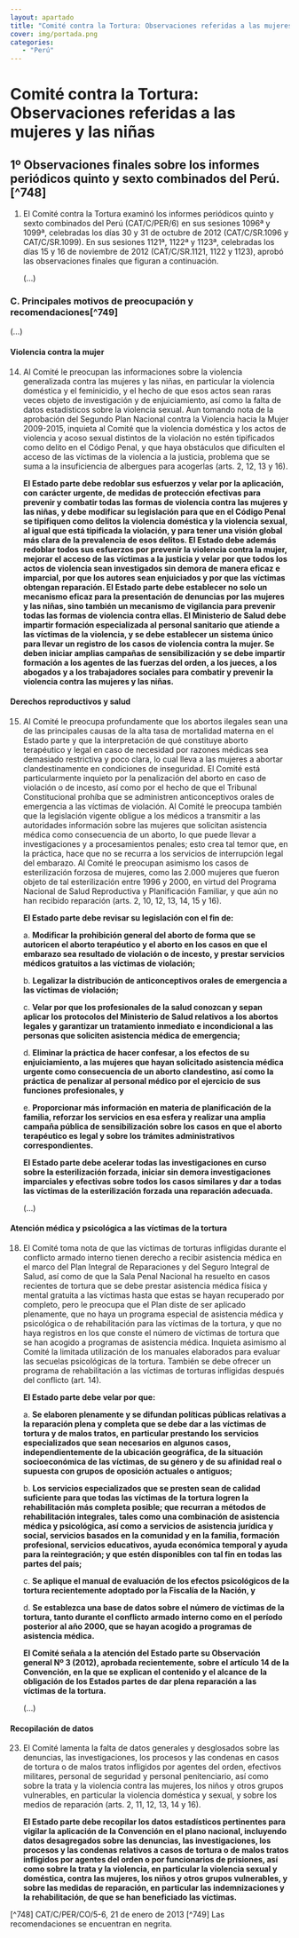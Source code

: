 ```yaml
---
layout: apartado
title: "Comité contra la Tortura: Observaciones referidas a las mujeres y las niñas"
cover: img/portada.png
categories:
   - "Perú"
---
```

# Comité contra la Tortura: Observaciones referidas a las mujeres y las niñas

## 1º Observaciones finales sobre los informes periódicos quinto y sexto combinados del Perú.[^748]

1. El Comité contra la Tortura examinó los informes periódicos quinto y
sexto combinados del Perú (CAT/C/PER/6) en sus sesiones 1096ª y 1099ª,
celebradas los días 30 y 31 de octubre de 2012 (CAT/C/SR.1096 y
CAT/C/SR.1099). En sus sesiones 1121ª, 1122ª y 1123ª, celebradas los días
15 y 16 de noviembre de 2012 (CAT/C/SR.1121, 1122 y 1123), aprobó las
observaciones finales que figuran a continuación.

	(…)

### C. Principales motivos de preocupación y recomendaciones[^749]

(…)

#### Violencia contra la mujer

14. Al Comité le preocupan las informaciones sobre la violencia generalizada
contra las mujeres y las niñas, en particular la violencia doméstica y el
feminicidio, y el hecho de que esos actos sean raras veces objeto de
investigación y de enjuiciamiento, así como la falta de datos estadísticos
sobre la violencia sexual. Aun tomando nota de la aprobación del Segundo
Plan Nacional contra la Violencia hacia la Mujer 2009-2015, inquieta al
Comité que la violencia doméstica y los actos de violencia y acoso sexual
distintos de la violación no estén tipificados como delito en el Código
Penal, y que haya obstáculos que dificulten el acceso de las víctimas de la
violencia a la justicia, problema que se suma a la insuficiencia de
albergues para acogerlas (arts. 2, 12, 13 y 16).

	**El Estado parte debe redoblar sus esfuerzos y velar por la aplicación, con
	carácter urgente, de medidas de protección efectivas para prevenir y
	combatir todas las formas de violencia contra las mujeres y las niñas, y
	debe modificar su legislación para que en el Código Penal se tipifiquen
	como delitos la violencia doméstica y la violencia sexual, al igual que
	está tipificada la violación, y para tener una visión global más clara de
	la prevalencia de esos delitos. El Estado debe además redoblar todos sus
	esfuerzos por prevenir la violencia contra la mujer, mejorar el acceso de
	las víctimas a la justicia y velar por que todos los actos de violencia
	sean investigados sin demora de manera eficaz e imparcial, por que los
	autores sean enjuiciados y por que las víctimas obtengan reparación. El
	Estado parte debe establecer no solo un mecanismo eficaz para la
	presentación de denuncias por las mujeres y las niñas, sino también un
	mecanismo de vigilancia para prevenir todas las formas de violencia contra
	ellas. El Ministerio de Salud debe impartir formación especializada al
	personal sanitario que atiende a las víctimas de la violencia, y se debe
	establecer un sistema único para llevar un registro de los casos de
	violencia contra la mujer. Se deben iniciar amplias campañas de
	sensibilización y se debe impartir formación a los agentes de las fuerzas
	del orden, a los jueces, a los abogados y a los trabajadores sociales para
	combatir y prevenir la violencia contra las mujeres y las niñas.**

#### Derechos reproductivos y salud

15. Al Comité le preocupa profundamente que los abortos ilegales sean una
de las principales causas de la alta tasa de mortalidad materna en el
Estado parte y que la interpretación de qué constituye aborto terapéutico y
legal en caso de necesidad por razones médicas sea demasiado restrictiva y
poco clara, lo cual lleva a las mujeres a abortar clandestinamente en
condiciones de inseguridad. El Comité está particularmente inquieto por la
penalización del aborto en caso de violación o de incesto, así como por el
hecho de que el Tribunal Constitucional prohíba que se administren
anticonceptivos orales de emergencia a las víctimas de violación. Al Comité
le preocupa también que la legislación vigente obligue a los médicos a
transmitir a las autoridades información sobre las mujeres que solicitan
asistencia médica como consecuencia de un aborto, lo que puede llevar a
investigaciones y a procesamientos penales; esto crea tal temor que, en la
práctica, hace que no se recurra a los servicios de interrupción legal del
embarazo. Al Comité le preocupan asimismo los casos de esterilización
forzosa de mujeres, como las 2.000 mujeres que fueron objeto de tal
esterilización entre 1996 y 2000, en virtud del Programa Nacional de Salud
Reproductiva y Planificación Familiar, y que aún no han recibido reparación
(arts. 2, 10, 12, 13, 14, 15 y 16).

	**El Estado parte debe revisar su legislación con el fin de:**

	a. **Modificar la prohibición general del aborto de forma que se autoricen el
	aborto terapéutico y el aborto en los casos en que el embarazo sea
	resultado de violación o de incesto, y prestar servicios médicos gratuitos
	a las víctimas de violación;**

	b. **Legalizar la distribución de anticonceptivos orales de emergencia a las
	víctimas de violación;**

	c. **Velar por que los profesionales de la salud conozcan y sepan aplicar los
	protocolos del Ministerio de Salud relativos a los abortos legales y
	garantizar un tratamiento inmediato e incondicional a las personas que
	soliciten asistencia médica de emergencia;**

	d. **Eliminar la práctica de hacer confesar, a los efectos de su
	enjuiciamiento, a las mujeres que hayan solicitado asistencia médica
	urgente como consecuencia de un aborto clandestino, así como la práctica de
	penalizar al personal médico por el ejercicio de sus funciones
	profesionales, y**

	e. **Proporcionar más información en materia de planificación de la familia,
	reforzar los servicios en esa esfera y realizar una amplia campaña pública
	de sensibilización sobre los casos en que el aborto terapéutico es legal y
	sobre los trámites administrativos correspondientes.**

	**El Estado parte debe acelerar todas las investigaciones en curso sobre la
	esterilización forzada, iniciar sin demora investigaciones imparciales y
	efectivas sobre todos los casos similares y dar a todas las víctimas de la
	esterilización forzada una reparación adecuada.**

	(…)

#### Atención médica y psicológica a las víctimas de la tortura

18. El Comité toma nota de que las víctimas de torturas infligidas durante
el conflicto armado interno tienen derecho a recibir asistencia médica en
el marco del Plan Integral de Reparaciones y del Seguro Integral de Salud,
así como de que la Sala Penal Nacional ha resuelto en casos recientes de
tortura que se debe prestar asistencia médica física y mental gratuita a
las víctimas hasta que estas se hayan recuperado por completo, pero le
preocupa que el Plan diste de ser aplicado plenamente, que no haya un
programa especial de asistencia médica y psicológica o de rehabilitación
para las víctimas de la tortura, y que no haya registros en los que conste
el número de víctimas de tortura que se han acogido a programas de
asistencia médica. Inquieta asimismo al Comité la limitada utilización de
los manuales elaborados para evaluar las secuelas psicológicas de la
tortura. También se debe ofrecer un programa de rehabilitación a las
víctimas de torturas infligidas después del conflicto (art. 14).

	**El Estado parte debe velar por que:**

	a. **Se elaboren plenamente y se difundan políticas públicas relativas a la
	reparación plena y completa que se debe dar a las víctimas de tortura y de
	malos tratos, en particular prestando los servicios especializados que sean
	necesarios en algunos casos, independientemente de la ubicación geográfica,
	de la situación socioeconómica de las víctimas, de su género y de su
	afinidad real o supuesta con grupos de oposición actuales o antiguos;**

	b. **Los servicios especializados que se presten sean de calidad suficiente
	para que todas las víctimas de la tortura logren la rehabilitación más
	completa posible; que recurran a métodos de rehabilitación integrales,
	tales como una combinación de asistencia médica y psicológica, así como a
	servicios de asistencia jurídica y social, servicios basados en la
	comunidad y en la familia, formación profesional, servicios educativos,
	ayuda económica temporal y ayuda para la reintegración; y que estén
	disponibles con tal fin en todas las partes del país;**

	c. **Se aplique el manual de evaluación de los efectos psicológicos de la
	tortura recientemente adoptado por la Fiscalía de la Nación, y**

	d. **Se establezca una base de datos sobre el número de víctimas de la
	tortura, tanto durante el conflicto armado interno como en el período
	posterior al año 2000, que se hayan acogido a programas de asistencia
	médica.**

	**El Comité señala a la atención del Estado parte su Observación general Nº 3
	(2012), aprobada recientemente, sobre el artículo 14 de la Convención, en
	la que se explican el contenido y el alcance de la obligación de los
	Estados partes de dar plena reparación a las víctimas de la tortura.**

	(…)

#### Recopilación de datos

23. El Comité lamenta la falta de datos generales y desglosados sobre las
denuncias, las investigaciones, los procesos y las condenas en casos de
tortura o de malos tratos infligidos por agentes del orden, efectivos
militares, personal de seguridad y personal penitenciario, así como sobre
la trata y la violencia contra las mujeres, los niños y otros grupos
vulnerables, en particular la violencia doméstica y sexual, y sobre los
medios de reparación (arts. 2, 11, 12, 13, 14 y 16).

	**El Estado parte debe recopilar los datos estadísticos pertinentes para
	vigilar la aplicación de la Convención en el plano nacional, incluyendo
	datos desagregados sobre las denuncias, las investigaciones, los procesos y
	las condenas relativos a casos de tortura o de malos tratos infligidos por
	agentes del orden o por funcionarios de prisiones, así como sobre la trata
	y la violencia, en particular la violencia sexual y doméstica, contra las
	mujeres, los niños y otros grupos vulnerables, y sobre las medidas de
	reparación, en particular las indemnizaciones y la rehabilitación, de que
	se han beneficiado las víctimas.**


[^748] CAT/C/PER/CO/5-6, 21 de enero de 2013
[^749] Las recomendaciones se encuentran en negrita.
